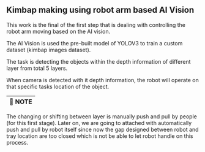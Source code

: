 ## Kimbap making using robot arm based AI Vision

This work is the final of the first step that is dealing with controlling the robot arm moving based on the AI vision.

The AI Vision is used the pre-built model of YOLOV3 to train a custom dataset (kimbap images dataset). 

The task is detecting the objects within the depth information of different layer from total 5 layers.

When camera is detected with it depth information, the robot will operate on that specific tasks location of the object.

| **:memo: NOTE** |
|-----------------|

The changing or shifting between layer is manually push and pull by people (for this first stage). Later on, we are going to attached with automatically push and pull by robot itself since now the gap designed between robot and tray location are too closed which is not be able to let robot handle on this process. 
